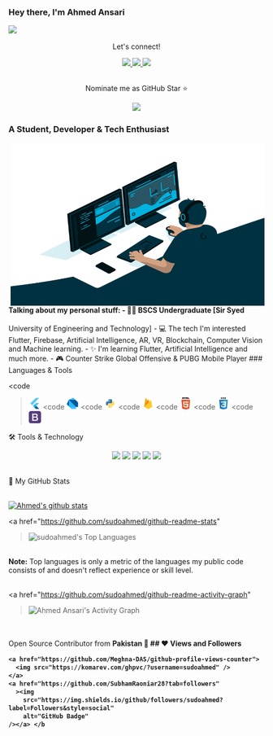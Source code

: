 ### Hey there, I'm Ahmed Ansari
<img
  src="https://media.giphy.com/media/hvRJCLFzcasrR4ia7z/giphy.gif"
  width="25px"
/>

<div align="center">
  <p align="center">Let's connect!</p>

  <a href="https://www.instagram.com/ahmed.ansari007/">
    <img
      src="https://img.shields.io/badge/Instagram-E4405F?style=for-the-badge&logo=instagram&logoColor=white"
    />
  </a>

  <a href="https://www.linkedin.com/in/sudoahmed/">
    <img
      src="https://img.shields.io/badge/linkedin-%230077B5.svg?&style=for-the-badge&logo=linkedin&logoColor=white"
    />
  </a>

  <a href="https://www.facebook.com/ahmed.ansari.cyberlink">
    <img
      src="https://img.shields.io/badge/Facebook-1877F2?style=for-the-badge&logo=facebook&logoColor=white"
    />
  </a>
</div>

<br />

<div align="center">
  <p align="center">Nominate me as GitHub Star ⭐</p>

  <a href="https://stars.github.com/nominate/">
    <img
      src="https://img.shields.io/badge/GitHub-100000?&style=for-the-badge&logo=GitHub&logoColor=white&color=fa3667"
    />
  </a>
</div>

### A Student, Developer & Tech Enthusiast

<img align="right" alt="GIF" src="code.gif" width="500" height="320" />

#### Talking about my personal stuff: - 🙋‍♂️ BSCS Undergraduate [Sir Syed
University of Engineering and Technology] - 💻 The tech I'm interested Flutter,
Firebase, Artificial Intelligence, AR, VR, Blockchain, Computer Vision and
Machine learning. - ✨ I'm learning Flutter, Artificial Intelligence and much
more. - 🎮 Counter Strike Global Offensive & PUBG Mobile Player ### Languages &
Tools

<code
  ><img
    width="24px"
    src="https://raw.githubusercontent.com/github/explore/80688e429a7d4ef2fca1e82350fe8e3517d3494d/topics/flutter/flutter.png"
/></code>
<code
  ><img
    width="24px"
    src="https://raw.githubusercontent.com/github/explore/80688e429a7d4ef2fca1e82350fe8e3517d3494d/topics/dart/dart.png"
/></code>
<code
  ><img
    width="24px"
    src="https://raw.githubusercontent.com/github/explore/80688e429a7d4ef2fca1e82350fe8e3517d3494d/topics/python/python.png"
/></code>
<code
  ><img
    width="24px"
    src="https://raw.githubusercontent.com/github/explore/80688e429a7d4ef2fca1e82350fe8e3517d3494d/topics/firebase/firebase.png"
/></code>
<code
  ><img
    width="24px"
    src="https://raw.githubusercontent.com/github/explore/80688e429a7d4ef2fca1e82350fe8e3517d3494d/topics/html/html.png"
/></code>
<code
  ><img
    width="24px"
    src="https://raw.githubusercontent.com/github/explore/80688e429a7d4ef2fca1e82350fe8e3517d3494d/topics/css/css.png"
/></code>
<code
  ><img
    width="24px"
    src="https://raw.githubusercontent.com/github/explore/80688e429a7d4ef2fca1e82350fe8e3517d3494d/topics/bootstrap/bootstrap.png"
/></code>

<div align="center">
  <p align="left">🛠 Tools & Technology</p>

  <img
    src="https://img.shields.io/badge/Flutter-02569B?style=for-the-badge&logo=flutter&logoColor=white"
  />
  <img
    src="https://img.shields.io/badge/Dart-0175C2?style=for-the-badge&logo=dart&logoColor=white"
  />
  <img
    src="https://img.shields.io/badge/firebase-ffca28?style=for-the-badge&logo=firebase&logoColor=black"
  />
  <img
    src="https://img.shields.io/badge/Python-FFD43B?style=for-the-badge&logo=python&logoColor=darkgreen"
  />
  <img
    src="https://img.shields.io/badge/Git-F05032?style=for-the-badge&logo=git&logoColor=white"
  />
</div>

<br />

<summary>📝 My GitHub Stats</summary>
<br />

[![Ahmed's github
stats](https://github-readme-stats.vercel.app/api?username=sudoahmed&theme=gotham)](https://github.com/sudoahmed/github-readme-stats)

<a href="https://github.com/sudoahmed/github-readme-stats"
  ><img
    alt="sudoahmed's Top Languages"
    src="https://github-readme-stats.vercel.app/api/top-langs/?username=sudoahmed&langs_count=8&count_private=true&layout=compact&theme=react&hide_border=true&bg_color=0D1117"
/></a>
<br />
<b>Note:</b> Top languages is only a metric of the languages my public code
consists of and doesn't reflect experience or skill level.

<br />
<br />

<a href="https://github.com/sudoahmed/github-readme-activity-graph"
  ><img
    alt="Ahmed Ansari's Activity Graph"
    src="https://activity-graph.herokuapp.com/graph?username=sudoahmed&bg_color=0D1117&color=5BCDEC&line=5BCDEC&point=FFFFFF&hide_border=true"
/></a>

<br />
<br />
Open Source Contributor from
<b
  >Pakistan<b>
    💚 ## ❤ Views and Followers

    <a href="https://github.com/Meghna-DAS/github-profile-views-counter">
      <img src="https://komarev.com/ghpvc/?username=sudoahmed" />
    </a>
    <a href="https://github.com/SubhamRaoniar28?tab=followers"
      ><img
        src="https://img.shields.io/github/followers/sudoahmed?label=Followers&style=social"
        alt="GitHub Badge"
    /></a> </b
></b>

